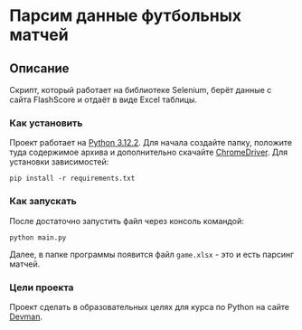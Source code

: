 # Парсим данные футбольных матчей

## Описание

Скрипт, который работает на библиотеке Selenium, берёт данные с сайта FlashScore и отдаёт в виде Excel таблицы.

### Как установить

Проект работает на [Python 3.12.2](https://www.python.org/).
Для начала создайте папку, положите туда содержимое архива и дополнительно скачайте [ChromeDriver](https://developer.chrome.com/docs/chromedriver?hl=ru). 
Для установки зависимостей:
```
pip install -r requirements.txt 
```

### Как запускать
После достаточно запустить файл через консоль командой:
```
python main.py
```

Далее, в папке программы появится файл `game.xlsx` - это и есть парсинг матчей. 

### Цели проекта

Проект сделать в образовательных целях для курса по Python на сайте [Devman](https://dvmn.org/).
